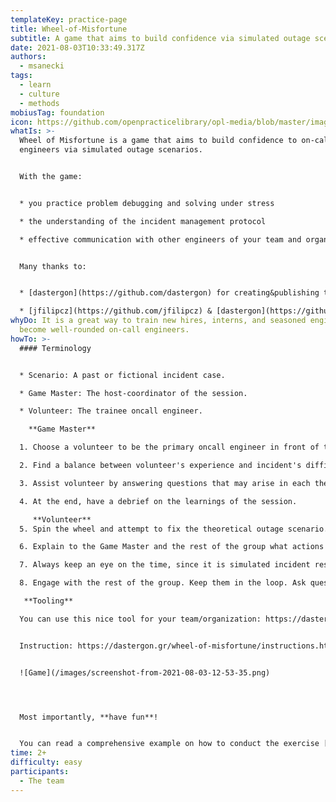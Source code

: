 ```yaml
---
templateKey: practice-page
title: Wheel-of-Misfortune
subtitle: A game that aims to build confidence via simulated outage scenarios.
date: 2021-08-03T10:33:49.317Z
authors:
  - msanecki
tags:
  - learn
  - culture
  - methods
mobiusTag: foundation
icon: https://github.com/openpracticelibrary/opl-media/blob/master/images/Needs%20an%20Image.png?raw=true
whatIs: >-
  Wheel of Misfortune is a game that aims to build confidence to on-call
  engineers via simulated outage scenarios. 


  With the game:


  * you practice problem debugging and solving under stress

  * the understanding of the incident management protocol

  * effective communication with other engineers of your team and organization


  Many thanks to:


  * [dastergon](https://github.com/dastergon) for creating&publishing tooling for the game

  * [jfilipcz](https://github.com/jfilipcz) & [dastergon](https://github.com/dastergon) for discussion about the idea and how to extend it for other purposes
whyDo: It is a great way to train new hires, interns, and seasoned engineers to
  become well-rounded on-call engineers.
howTo: >-
  #### Terminology


  * Scenario: A past or fictional incident case.

  * Game Master: The host-coordinator of the session.

  * Volunteer: The trainee oncall engineer.

    **Game Master** 

  1. Choose a volunteer to be the primary oncall engineer in front of the group.

  2. Find a balance between volunteer's experience and incident's difficulty.

  3. Assist volunteer by answering questions that may arise in each theoretical action or dashboard observation. Engage with the rest of the team and ask for different ways to debug the problem following the volunteer's explanation.Team members may be made available over time for assistance in various topics.

  4. At the end, have a debrief on the learnings of the session.

     **Volunteer**  
  5. Spin the wheel and attempt to fix the theoretical outage scenario.

  6. Explain to the Game Master and the rest of the group what actions you would take (lookup queries, checks in dashboards, etc.) to find the root causes, and eventually solve the incident.

  7. Always keep an eye on the time, since it is simulated incident response scenario and not a routine troubleshooting process. During a real incident you might have an SLA or SLO breach and therefore you should take timing into account.

  8. Engage with the rest of the group. Keep them in the loop. Ask questions to different members depending on their expertise.

   **Tooling** 

  You can use this nice tool for your team/organization: https://dastergon.gr/wheel-of-misfortune/


  Instruction: https://dastergon.gr/wheel-of-misfortune/instructions.html


  ![Game](/images/screenshot-from-2021-08-03-12-53-35.png)




  Most importantly, **have fun**!


  You can read a comprehensive example on how to conduct the exercise [here](https://landing.google.com/sre/book/chapters/accelerating-sre-on-call.html#xref_training_disaster-rpg).
time: 2+
difficulty: easy
participants:
  - The team
---
```

